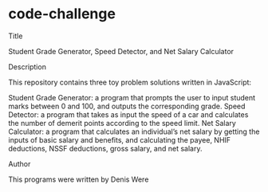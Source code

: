 # code-challenge
Title

Student Grade Generator, Speed Detector, and Net Salary Calculator

Description

This repository contains three toy problem solutions written in JavaScript:

Student Grade Generator: a program that prompts the user to input student marks between 0 and 100, and outputs the corresponding grade.
Speed Detector: a program that takes as input the speed of a car and calculates the number of demerit points according to the speed limit.
Net Salary Calculator: a program that calculates an individual’s net salary by getting the inputs of basic salary and benefits, and calculating the payee, NHIF deductions, NSSF deductions, gross salary, and net salary.

Author

This programs were written by Denis Were